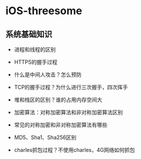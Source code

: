# iOS-threesome

## 系统基础知识

* 进程和线程的区别

* HTTPS的握手过程

* 什么是中间人攻击？怎么预防

* TCP的握手过程？为什么进行三次握手，四次挥手

* 堆和栈区的区别？谁的占用内存空间大

* 加密算法：对称加密算法和非对称加密算法区别

* 常见的对称加密和非对称加密算法有哪些

* MD5、Sha1、Sha256区别

* charles抓包过程？不使用charles，4G网络如何抓包